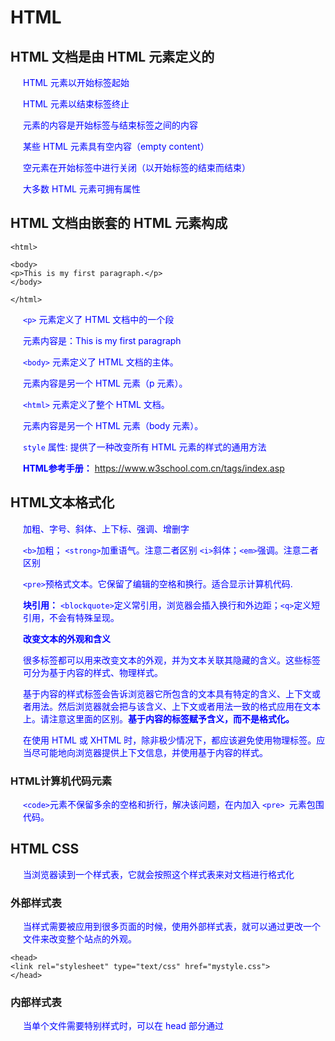 # HTML
## HTML 文档是由 HTML 元素定义的
HTML 元素以开始标签起始

HTML 元素以结束标签终止

元素的内容是开始标签与结束标签之间的内容

某些 HTML 元素具有空内容（empty content）

空元素在开始标签中进行关闭（以开始标签的结束而结束）

大多数 HTML 元素可拥有属性


## HTML 文档由嵌套的 HTML 元素构成

```shell
<html>

<body>
<p>This is my first paragraph.</p>
</body>

</html>
```
`<p>` 元素定义了 HTML 文档中的一个段

元素内容是：This is my first paragraph

`<body>` 元素定义了 HTML 文档的主体。

元素内容是另一个 HTML 元素（p 元素）。

`<html>` 元素定义了整个 HTML 文档。

元素内容是另一个 HTML 元素（body 元素）。

`style` 属性: 提供了一种改变所有 HTML 元素的样式的通用方法

**HTML参考手册：** https://www.w3school.com.cn/tags/index.asp


## HTML文本格式化

加粗、字号、斜体、上下标、强调、增删字

`<b>`加粗； `<strong>`加重语气。注意二者区别
`<i>`斜体；`<em>`强调。注意二者区别

`<pre>`预格式文本。它保留了编辑的空格和换行。适合显示计算机代码.

**块引用：**
`<blockquote>`定义常引用，浏览器会插入换行和外边距；`<q>`定义短引用，不会有特殊呈现。

**改变文本的外观和含义**

很多标签都可以用来改变文本的外观，并为文本关联其隐藏的含义。这些标签可分为基于内容的样式、物理样式。

基于内容的样式标签会告诉浏览器它所包含的文本具有特定的含义、上下文或者用法。然后浏览器就会把与该含义、上下文或者用法一致的格式应用在文本上。请注意这里面的区别。**基于内容的标签赋予含义，而不是格式化。**

在使用 HTML 或 XHTML 时，除非极少情况下，都应该避免使用物理标签。应当尽可能地向浏览器提供上下文信息，并使用基于内容的样式。

### HTML计算机代码元素

`<code>`元素不保留多余的空格和折行，解决该问题，在内加入 `<pre> `元素包围代码。


## HTML CSS

当浏览器读到一个样式表，它就会按照这个样式表来对文档进行格式化

### 外部样式表

当样式需要被应用到很多页面的时候，使用外部样式表，就可以通过更改一个文件来改变整个站点的外观。
```shell
<head>
<link rel="stylesheet" type="text/css" href="mystyle.css">
</head>
```
### 内部样式表

当单个文件需要特别样式时，可以在 head 部分通过 <style> 标签定义内部样式表。
  ```shell
  <head>
  <style type="text/css">
  body {background-color: red}
  p {margin-left: 20px; color: blue}
  </style>
  </head>
  ```
  
### 内联样式
当特殊的样式需要应用到个别元素时，可以在相关的标签中使用样式属性。样式属性可以包含任何 CSS 属性。以下实例显示出如何改变段落的颜色和左外边距。
```shell
<p style="color: red; margin-left: 20px">
This is a paragraph
</p>
```

## HTML超链接
 `href` 属性(链接别人) - 创建指向另一个文档的链接
 
 `name` 属性（被别人链接） - 创建文档内的书签(使用命名锚（named anchors）时，我们可以创建直接跳至该命名锚（比如页面中某个小节）的链接)
 ```shell
 <a name="tips">基本的注意事项 - 有用的提示</a>
 <a href="#tips">有用的提示</a>
 
 //在其他页面中创建指向该锚的链接:# 符号和锚名称添加到 URL 的末端
 <a href="http://www.w3school.com.cn/html/html_links.asp#tips">有用的提示</a>
 ```
 
 使用  `Target` 属性，定义被链接的文档在何处显示:新窗口 or 当前窗口
```shell
<a href="http://www.w3school.com.cn/" target="_blank">Visit W3School!</a>
```

**注意：** 假如页面被固定在框架之内 `target="_top"` 跳出框架，在当前窗口显示。

## HTML图像标签
`align`所有标签中对齐方式的属性
`alt`替换文本

### 客户端图像映射

(1)在`<img>`中设置usemap属性。

(2)在`<map>`中设置name/id属性(二者属性值必须相同)
```shell
<img
src="/i/eg_planets.jpg"
usemap="#planetmap"
alt="Planets" />

<map name="planetmap" id="planetmap">

<area
shape="circle"
coords="180,139,14"//圆心，半径
href ="/example/html/venus.html"
target ="_blank"
alt="Venus" />

<area
shape="circle"
coords="129,161,10"
href ="/example/html/mercur.html"
target ="_blank"
alt="Mercury" />

<area
shape="rect"
coords="0,0,110,260"//矩形左上角，右下角
href ="/example/html/sun.html"
target ="_blank"
alt="Sun" />

</map>
```
`<area>`定义图像地图中的可点击区域，每个区域都是一个超链接

`<map>`img 元素中的 "usemap" 属性引用 map 元素中的 "id" 或 "name" 属性（根据浏览器），所以同时向 map 元素添加了 "id" 和 "name" 属性

### 服务器端图像映射

```shell
<a href="/example/html/html_ismap.html">
<img src="/i/eg_planets.jpg" ismap />
</a>
```
把鼠标移动到图像上或点击某处时，浏览器会显示鼠标坐标（相对于图像的左上角），或发送到服务器端。特殊的服务器端软件（在本例中是 /example/html/html_ismap.html 程序）可以根据这些坐标来做出响应。

**注意：**  只有当 <img> 元素属于带有有效 href 属性的 <a> 元素的后代时，才允许 ismap 属性。
 
## HEML表格、列表
表格：行列项目

`<col>` 元素是仅包含属性的空元素

为 `<colgroup>` 标签添加 class 属性。这样就可以使用 CSS 来负责对齐方式、宽度和颜色等等

`<thead><tfoot><tbody>`必须一起使用

列表：一列项目。

有序/无序列表：列表始于 `<ul>/<ol>` 标签。每个列表项始于 `<li>` 标签

自定义列表：不仅仅是一列项目，而是项目及其注释的组合。列表以`<dl>` 标签开始。每个自定义列表项以 `<dt>` 开始。每个自定义列表项的定义以 `<dd>` 开始。

## HTML 布局

`<div>`块级元素，定义文档中的分区或节，浏览器会在其前后显示折行。与 CSS 一同使用，可对大的内容块设置样式属性； 另一个常见的用途是文档布局。

常用作布局工具，因为能够轻松地通过 CSS 对其进行定位

`<span>`内联元素，组合文档中的行内元素，用作文本的容器。与 CSS 一同使用时，可为部分文本设置样式属性。

### HTML类
设置类，为元素的类定义 CSS 样式。为相同的类设置相同的样式，或者为不同的类设置不同的样式。
```shell
<html>
<head>
<style>
.cities { //块级类;用 . 是类，引用时用 class=""; 用 # 是命名锚，引用时用 id=""
    background-color:black;
    color:white;
    margin:20px;
    padding:20px;
} 

span.red {color: red;} //行内类

table.lamp { //表格类
    width:100%;
    border:1px solid #d4d4d4;
}
table.lamp th, td {
    padding:10px;
}
table.lamp td {
    width:40px;
}

</style>
</head>

<body>

<div class="cities">
<h2>London</h2>
<p>
London is the capital city of England. 
It is the most populous city in the United Kingdom, 
with a metropolitan area of over 13 million inhabitants.
</p>
</div> 

<h1>My <span class="red">Important</span> Heading</h1>

<table class="lamp">
<tr>
  <th>
    <img src="/images/lamp.jpg" alt="Note" style="height:32px;width:32px">
  </th>
  <td>
    The table element was not designed to be a layout tool.
  </td>
</tr>
</table>

</body>
</html>
```

## HTML响应式web设计
RWD 指的是响应式 Web 设计（Responsive Web Design）

RWD 能够以可变尺寸传递网页

RWD 对于平板和移动设备是必需的

1.自己创建； 2.使用Bootstrap（最流行的开发响应式 web 的 HTML, CSS, 和 JS 框架）

## HTML框架

**框架结构标签**`<frameset>`定义如何将窗口分割为框架
每个 frameset 定义了一系列行或列
rows/columns 的值规定了每行或每列占据屏幕的面积百分比

**框架标签**`<Frame>`定义了放置在每个框架中的 HTML 文档

<html>

<frameset cols="50%,50%">
  <frameset rows="30%,70%">
  	<frame src="/example/html/frame_b.html">
  	<frame src="/example/html/frame_c.html">
  </frameset>
	<frame src="/example/html/frame_a.html">

<noframes>
<body>您的浏览器无法处理框架！</body>
</noframes>

</frameset>

</html>

**重要提示：**不能将 `<body></body> `标签与 `<frameset></frameset>` 标签同时使用！不过，假如你添加包含一段文本的` <noframes> `标签，就必须将这段文字嵌套于`<body></body>` 标签内。


### 导航框架
主页面

```shell
<html>

<frameset cols="10%,90%">
	<frame src="index.html"></frame>
	<frame src="frame_a.html#h66" name="content"></frame> //#定位到对应页面的id为content的标签处
</frameset>

</html>
```
导航栏
```shell
<html>
<body>
<a href="frame_a.html" target="content">Frame a</a><br />
<a href="frame_b.html" target="content">Frame b</a><br />
<a href="frame_c.html" target="content">Frame c</a><br />
</body>
</html>
```
注意`name`和`target`对应，在目标框架内显示。

### 内联框架 iframe
在网页内显示网页

`iframe` 可用作链接的目标（target）。链接的 `target` 属性必须引用 iframe 的 `name` 属性。新链接的网页会在iframe中显示。

## HTML脚本
`<script>` 标签用于定义客户端脚本，比如 JavaScript。既可包含脚本语句，也可通过 src 属性指向外部脚本文件。
  
 `<noscript>` 标签提供无法使用脚本时的替代内容，可包含普通 HTML 页面的 body 元素中能够找到的所有元素。只有在浏览器不支持脚本或者禁用脚本时，才会起作用。

如果老式的浏览器没法识别 <script> 标签，那么 <script> 标签所包含的内容将以文本方式显示在页面上。为了避免这种情况发生，你应该将脚本隐藏在注释标签当中。那些老的浏览器将忽略这些注释，不会将标签的内容显示到页面上。而那些新的浏览器将读懂这些脚本并执行它们，即使代码被嵌套在注释标签内。
  
## HTML路径
相对路径：指向相对于当前页面的文件

绝对路径：指向一个因特网文件的完整 URL

使用相对路径是个好习惯，使用了相对路径，网页就不会与当前的基准 URL 进行绑定。所有链接在当地电脑上 (localhost) 或未来的公共域中均可正常工作。

## HTML头部
可加入的标签`<title>、<base>、<link>、<meta>、<script> 以及 <style>`

`<title>` 标签定义文档的标题

`<base> `标签为页面上的所有链接规定默认地址(URL)或默认目标（target）

`<link>` 标签定义文档与外部资源之间的关系;最常用于连接样式表

`<meta>` 标签提供关于 HTML 文档的元数据。始终位于 head 元素中, 数据不会显示在页面上，但是对于机器是可读的。
`name` 和 `content` 属性的作用是描述页面的内容，规定页面的描述、关键词、文档的作者、最后修改时间以及其他元数据。
Meta 元素中的信息可以描述 HTML 文档，可以描述文档的关键词，
在网址已经变更的情况下，将用户重定向到另外一个地址
```shell
<meta http-equiv="Refresh" content="5;url=http://www.w3school.com.cn" /> // 5 秒内被重定向到新的地址
```

## HTML实体
预留字符必须被替换为字符实体
```shell
&entity_name;
或者
&#entity_number;
```
使用实体名易于记忆，但实体数字的支持却很好。

不间断空格(&nbsp;)

**HTML实体符号参考手册：** https://www.w3school.com.cn/tags/html_ref_entities.html

## HTML统一资源定位器 URL

Uniform Resource Locator，中文也译为“统一资源定位符”，也称为网址(网页地址)

```shell
scheme://host.domain:port/path/filename
```
解释：

scheme - 定义因特网服务的类型。最常见的类型是 http

host - 定义域主机（http 的默认主机是 www）

domain - 定义因特网域名，比如 w3school.com.cn

:port - 定义主机上的端口号（http 的默认端口号是 80）

path - 定义服务器上的路径（如果省略，则文档必须位于网站的根目录中）。

filename - 定义文档/资源的名称

Web 浏览器通过 URL 从 web 服务器请求页面

URL 编码会将字符转换为可通过因特网传输的格式：1. URL 只能使用 ASCII 字符集来通过因特网进行发送；2. 使用 "%" 其后跟随两位的十六进制数来替换非 ASCII 字符；3. 不能包含空格。URL 编码通常使用 + 来替换空格


## HTML `<!DOCTYPE>` 标签
`<!DOCTYPE>` 声明必须是 HTML 文档的第一行，位于 html 标签之前。

`<!DOCTYPE>` 声明不是 HTML 标签；它是指示 web 浏览器关于页面使用哪个 HTML 版本进行编写的指令。

始终向 HTML 文档添加 !DOCTYPE 声明，这样浏览器才能获知文档类型。

在 HTML5 中只有一种声明：`<!DOCTYPE html>`

## HTML表单`<form>`
用于收集用户输入

`<input>` 元素根据不同的 type 属性，可以变化为多种形态

`<select>` 元素定义下拉列表；`<option>` 元素定义待选择的选项；与 `<input>` 元素的 list 属性引用 <datalist> 元素效果类似。

`<textarea>` 元素定义多行输入字段。单行字段定义 `<input type="text">`

`<button>` 元素定义可点击的按钮

`<datalist>` 元素为 <input> 元素规定预定义选项列表。input 元素的 list 属性必须引用 datalist 元素的 id 属性

### 输入类型`<input type="">`

文本、密码、提交、选择、按钮、数字（数字值、滑块控件）、日期、时间、颜色、邮件、搜索字段、电话号、网址、list

### 输入属性
`value` 属性规定输入字段的初始值

`name` 有此属性的输入字段才会传递到 `action` 指向的页面或程序

`readonly` 属性规定输入字段为只读（不能修改）。不需要值，它等同于 readonly="readonly"

`disabled` 属性规定输入字段是禁用的。被禁用的元素是不可用和不可点击的。被禁用的元素**不会被提交**。不需要值，它等同于 disabled="disabled"

`size` 属性规定输入字段的尺寸（以字符计）；`maxlength` 属性规定输入字段允许的最大长度

`form` 属性规定 input 元素所属的一个或多个表单。input 元素的 form 属性必须引用 所属表单 form 元素的 id 属性

```shell
<form action="action_page.php" id="form1">
   First name: <input type="text" name="fname"><br>
   <input type="submit" value="Submit">
</form>

 Last name: <input type="text" name="lname" form="form1"> //输入字段位于 HTML 表单之外（但仍属表单）
```




